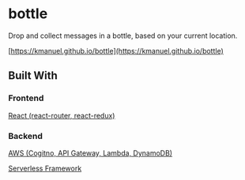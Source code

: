# bottle
Drop and collect messages in a bottle, based on your current location.

[https://kmanuel.github.io/bottle](https://kmanuel.github.io/bottle)


## Built With

### Frontend

[React (react-router, react-redux)](https://reactjs.org/)

### Backend

[AWS (Cogitno, API Gateway, Lambda, DynamoDB)](https://aws.amazon.com/)

[Serverless Framework](https://serverless.com/)
